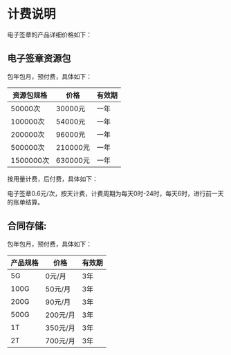 # 计费说明
电子签章的产品详细价格如下：


## 电子签章资源包
包年包月，预付费，具体如下：

| 资源包规格 | 价格     | 有效期 |
| ---------- | -------- | ------ |
| 50000次    | 30000元  | 一年   |
| 100000次   | 54000元  | 一年   |
| 200000次   | 96000元  | 一年   |
| 500000次   | 210000元 | 一年   |
| 1500000次  | 630000元 | 一年   |

按用量计费，后付费，具体如下：

电子签章0.6元/次，按天计费，计费周期为每天0时-24时，每天6时，进行前一天的账单结算。

## 合同存储:

包年包月，预付费，具体如下：

| 产品规格 | 价格     | 有效期 |
| -------- | -------- | ------ |
| 5G       | 0元/月   | 3年    |
| 100G     | 50元/月  | 3年    |
| 200G     | 90元/月  | 3年    |
| 500G     | 200元/月 | 3年    |
| 1T       | 350元/月 | 3年    |
| 2T       | 700元/月 | 3年    |